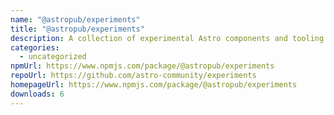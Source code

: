 ```yaml
---
name: "@astropub/experiments"
title: "@astropub/experiments"
description: A collection of experimental Astro components and tooling.
categories:
  - uncategorized
npmUrl: https://www.npmjs.com/package/@astropub/experiments
repoUrl: https://github.com/astro-community/experiments
homepageUrl: https://www.npmjs.com/package/@astropub/experiments
downloads: 6
---
```

